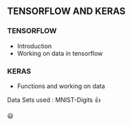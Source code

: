 ## TENSORFLOW AND KERAS ##

### TENSORFLOW ###

* Introduction
* Working on data in tensorflow

### KERAS ###

* Functions and working on data

Data Sets used : MNIST-Digits :+1: 

:smiley: